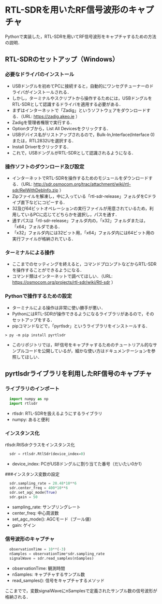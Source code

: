 # RTL-SDRを用いたRF信号波形のキャプチャ
Pythonで実装した，RTL-SDRを用いてRF信号波形をキャプチャするための方法の説明．
## RTL-SDRのセットアップ（Windows）
### 必要なドライバのインストール
* USBドングルを初めてPCに接続すると，自動的にワンセグチューナーのドライバがインストールされる．
* しかし，ターミナルやスクリプトから操作するためには，USBドングルをRTL-SDRとして認識するドライバを適用する必要がある．
* まずはインターネットで「Zadig」というソフトウェアをダウンロードする．（URL: https://zadig.akeo.ie ）
* Zadigを管理者権限で実行する．
* Optionタブから，List All Devicesをクリックする．
* USBデバイス名がリストアップされるので，Bulk-In,Interface(Interface 0)または，RTL2832Uを選択する．
* Install Driverをクリックする．
* これで，USBドングルがRTL-SDRとして認識されるようになる．

### 操作ソフトのダウンロード及び設定
* インターネットでRTL-SDRを操作するためのモジュールをダウンロードする．（URL: http://sdr.osmocom.org/trac/attachment/wiki/rtl-sdr/RelWithDebInfo.zip ）
* Zipファイルを解凍し，中に入っている「rtl-sdr-release」フォルダをCドライブ直下などにコピーする．
* 32及び64ビットオペレーションの実行ファイルが用意されているため，利用しているPCに応じてどちらかを選択し，パスを通す．
* 通すパスは「rtl-sdr-release」フォルダ内の，「x32」フォルダまたは，「x64」フォルダである．
* 「x32」フォルダ内には32ビット用，「x64」フォルダ内には64ビット用の実行ファイルが格納されている．

### ターミナルによる操作
* ここまでのセッティングを終えると，コマンドプロンプトなどからRTL-SDRを操作することができるようになる．
* コマンド類はインターネットで調べてほしい．（URL: https://osmocom.org/projects/rtl-sdr/wiki/Rtl-sdr ）

### Pythonで操作するための設定
* ターミナルによる操作は非常に使い勝手が悪い．
* PythonにはRTL-SDRが操作できるようになるライブラリがあるので，そのセットアップをする．
* pipコマンドなどで，「pyrtlsdr」というライブラリをインストールする．
```
> py -m pip install pyrtlsdr
```
* このリポジトリでは，RF信号をキャプチャするためのチュートリアル的なサンプルコードを公開しているが，細かな使い方はドキュメンテーションを参照してほしい．

## pyrtlsdrライブラリを利用したRF信号のキャプチャ
### ライブラリのインポート
```python
  import numpy as np
  import rtlsdr
```
* rtlsdr: RTL-SDRを扱えるようにするライブラリ
* numpy: あると便利

### インスタンス化
rtlsdr.RtlSdrクラスをインスタンス化
```python
  sdr = rtlsdr.RtlSdr(device_index=0)
```
* device_index: PCがUSBドングルに割り当てた番号（だいたい0か1）

###インスタンス変数の設定
```python
  sdr.sampling_rate = 20.48*10**6
  sdr.center_freq = 400*10**6
  sdr.set_agc_mode(True)
  sdr.gain = 50
```
* sampling_rate: サンプリングレート
* center_freq: 中心周波数
* set_agc_mode(): AGCモード（ブール値）
* gain: ゲイン

### 信号波形のキャプチャ
```python
  observationTime = 10**(-3)
  nSamples = observationTime*sdr.sampling_rate
  signalWave = sdr.read_samples(nSamples)
```
* observationTime: 観測時間
* nSamples: キャプチャするサンプル数
* read_samples(): 信号をキャプチャするメソッド

ここまでで，変数signalWaveにnSamplesで定義されたサンプル数の信号波形が格納される．
